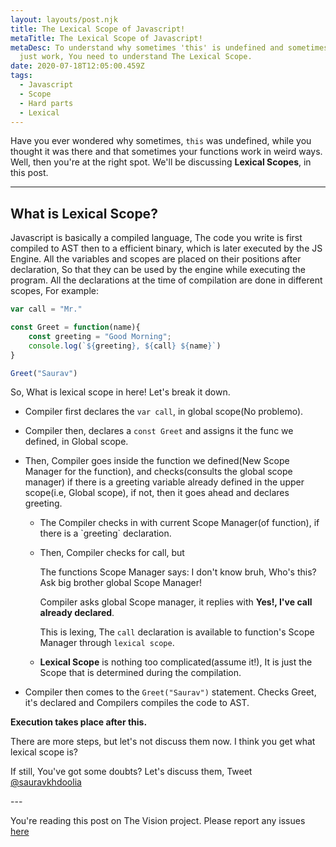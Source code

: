 ```yaml
---
layout: layouts/post.njk
title: The Lexical Scope of Javascript!
metaTitle: The Lexical Scope of Javascript!
metaDesc: To understand why sometimes 'this' is undefined and sometimes things
  just work, You need to understand The Lexical Scope.
date: 2020-07-18T12:05:00.459Z
tags:
  - Javascript
  - Scope
  - Hard parts
  - Lexical
---
```

Have you ever wondered why sometimes, `this` was undefined, while you thought it was there and that sometimes your functions work in weird ways. Well, then you're at the right spot. We'll be discussing **Lexical Scopes**, in this post.

- - -

## What is Lexical Scope?

Javascript is basically a compiled language, The code you write is first compiled to AST then to a efficient binary, which is later executed by the JS Engine. All the variables and scopes are placed on their positions after declaration, So that they can be used by the engine while executing the program. All the declarations at the time of compilation are done in different scopes, For example:

```js
var call = "Mr."

const Greet = function(name){
    const greeting = "Good Morning";
    console.log(`${greeting}, ${call} ${name}`)
}

Greet("Saurav")
```

So, What is lexical scope in here! Let's break it down.

* Compiler first declares the `var call`, in global scope(No problemo).
* Compiler then, declares a `const Greet` and assigns it the func we defined, in Global scope.
* Then, Compiler goes inside the function we defined(New Scope Manager for the function), and checks(consults the global scope manager) if there is a greeting variable already defined in the upper scope(i.e, Global scope), if not, then it goes ahead and declares greeting.

  * The Compiler checks in with current Scope Manager(of function), if there is a \`greeting\` declaration.
  * Then, Compiler checks for call, but 

    The functions Scope Manager says: I don't know bruh, Who's this? Ask big brother global Scope Manager!

    Compiler asks global Scope manager, it replies with **Yes!, I've call already declared**.

    This is lexing, The `call` declaration is available to function's Scope Manager through `lexical scope`.
  * **Lexical Scope** is nothing too complicated(assume it!), It is just the Scope that is determined during the compilation.
* Compiler then comes to the `Greet("Saurav")` statement. Checks Greet, it's declared and Compilers compiles the code to AST.

**Execution takes place after this.**

There are more steps, but let's not discuss them now. I think you get what lexical scope is?

If still, You've got some doubts? Let's discuss them, Tweet [@sauravkhdoolia](https://twitter.com/sauravkhdoolia)

\---

You're reading this post on The Vision project. Please report any issues [here](https://github.com/sauravkhdoolia/sauravk.vision/issues/new)